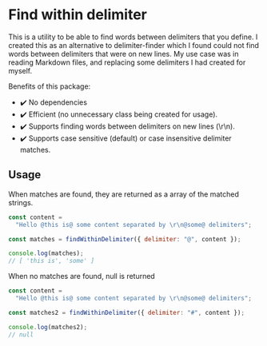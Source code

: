 # Find within delimiter

This is a utility to be able to find words between delimiters that you define. I created this as an alternative to delimiter-finder which I found could not find words between delimiters that were on new lines. My use case was in reading Markdown files, and replacing some delimiters I had created for myself.

Benefits of this package:

- ✔️ No dependencies
- ✔️ Efficient (no unnecessary class being created for usage).
- ✔️ Supports finding words between delimiters on new lines (\r\n).
- ✔️ Supports case sensitive (default) or case insensitive delimiter matches.

## Usage

When matches are found, they are returned as a array of the matched strings.

```js
const content =
  "Hello @this is@ some content separated by \r\n@some@ delimiters";

const matches = findWithinDelimiter({ delimiter: "@", content });

console.log(matches);
// [ 'this is', 'some' ]
```

When no matches are found, null is returned

```js
const content =
  "Hello @this is@ some content separated by \r\n@some@ delimiters";

const matches2 = findWithinDelimiter({ delimiter: "#", content });

console.log(matches2);
// null
```
